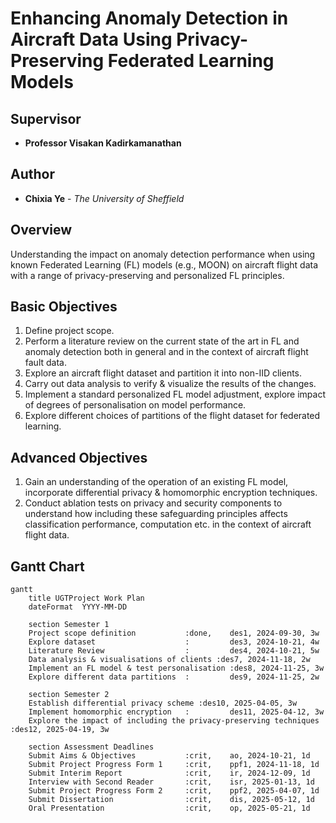 # Enhancing Anomaly Detection in Aircraft Data Using Privacy-Preserving Federated Learning Models

## Supervisor
- **Professor Visakan Kadirkamanathan**

## Author
- **Chixia Ye** - *The University of Sheffield*

## Overview
Understanding the impact on anomaly detection performance when using known Federated Learning (FL) models (e.g., MOON) on aircraft flight data with a range of privacy-preserving and personalized FL principles.

## Basic Objectives

1. Define project scope.
2. Perform a literature review on the current state of the art in FL and anomaly detection both in general and in the context of aircraft flight fault data.
3. Explore an aircraft flight dataset and partition it into non-IID clients.
4. Carry out data analysis to verify & visualize the results of the changes.
5. Implement a standard personalized FL model adjustment, explore impact of degrees of personalisation on model performance.
6. Explore different choices of partitions of the flight dataset for federated learning.

## Advanced Objectives

1. Gain an understanding of the operation of an existing FL model, incorporate differential privacy & homomorphic encryption techniques.
2. Conduct ablation tests on privacy and security components to understand how including these safeguarding principles affects classification performance, computation etc. in the context of aircraft flight data.

## Gantt Chart
```mermaid
gantt
    title UGTProject Work Plan
    dateFormat  YYYY-MM-DD

    section Semester 1
    Project scope definition           :done,    des1, 2024-09-30, 3w
    Explore dataset                    :         des3, 2024-10-21, 4w
    Literature Review                  :         des4, 2024-10-21, 5w
    Data analysis & visualisations of clients :des7, 2024-11-18, 2w
    Implement an FL model & test personalisation :des8, 2024-11-25, 3w
    Explore different data partitions  :         des9, 2024-11-25, 2w

    section Semester 2
    Establish differential privacy scheme :des10, 2025-04-05, 3w
    Implement homomorphic encryption   :         des11, 2025-04-12, 3w
    Explore the impact of including the privacy-preserving techniques :des12, 2025-04-19, 3w

    section Assessment Deadlines
    Submit Aims & Objectives           :crit,    ao, 2024-10-21, 1d
    Submit Project Progress Form 1     :crit,    ppf1, 2024-11-18, 1d
    Submit Interim Report              :crit,    ir, 2024-12-09, 1d
    Interview with Second Reader       :crit,    isr, 2025-01-13, 1d
    Submit Project Progress Form 2     :crit,    ppf2, 2025-04-07, 1d
    Submit Dissertation                :crit,    dis, 2025-05-12, 1d
    Oral Presentation                  :crit,    op, 2025-05-21, 1d

